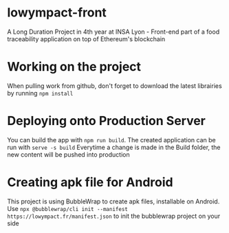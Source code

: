 # lowympact-front
A Long Duration Project in 4th year at INSA Lyon - Front-end part of a food traceability application on top of Ethereum's blockchain

# Working on the project
When pulling work from github, don't forget to download the latest librairies by running `npm install`

# Deploying onto Production Server
You can build the app with `npm run build`. The created application can be run with `serve -s build`
Everytime a change is made in the Build folder, the new content will be pushed into production

# Creating apk file for Android
This project is using BubbleWrap to create apk files, installable on Android.
Use `npx @bubblewrap/cli init --manifest https://lowympact.fr/manifest.json` to init the bubblewrap project on your side